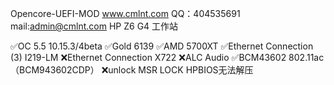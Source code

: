 Opencore-UEFI-MOD 
www.cmlnt.com QQ：404535691 mail:admin@cmlnt.com
HP Z6 G4 工作站

✅OC 5.5 10.15.3/4beta
✅Gold 6139 
✅AMD 5700XT 
✅Ethernet Connection (3) I219-LM 
❌Ethernet Connection X722
❌ALC Audio
✅BCM43602 802.11ac （BCM943602CDP）
❌unlock MSR LOCK HPBIOS无法解压

